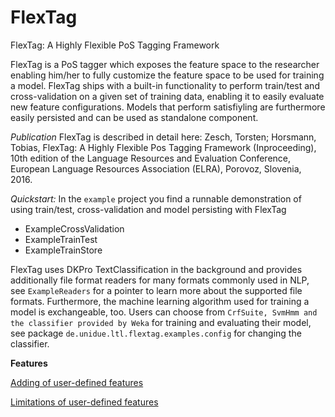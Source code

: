 # FlexTag
FlexTag: A Highly Flexible PoS Tagging Framework

FlexTag is a PoS tagger which exposes the feature space to the researcher enabling him/her to fully customize the feature space to be used for training a model.
FlexTag ships with a built-in functionality to perform train/test and cross-validation on a given set of training data, enabling it to easily evaluate new feature configurations.
Models that perform satisfiyling are furthermore easily persisted and can be used as standalone component.

*Publication*
FlexTag is described in detail here:
Zesch, Torsten; Horsmann, Tobias, FlexTag: A Highly Flexible Pos Tagging Framework (Inproceeding), 10th edition of the Language Resources and Evaluation Conference, European Language Resources Association (ELRA), Porovoz, Slovenia, 2016. 

*Quickstart:*
In the `example` project you find a runnable demonstration of using train/test, cross-validation and model persisting with FlexTag
  * ExampleCrossValidation
  * ExampleTrainTest
  * ExampleTrainStore

FlexTag uses DKPro TextClassification in the background and provides additionally file format readers for many formats commonly used in NLP, see `ExampleReaders` for a pointer to learn more about the supported file formats. Furthermore, the machine learning algorithm used for training a model is exchangeable, too. Users can choose from `CrfSuite, SvmHmm and the classifier provided by Weka` for training and evaluating their model, see package `de.unidue.ltl.flextag.examples.config` for changing the classifier.

**Features**

[Adding of user-defined features](https://github.com/Horsmann/FlexTag/wiki/Adding-user-defined-features)

[Limitations of user-defined features](https://github.com/Horsmann/FlexTag/wiki/Limitations-of-user-defined-features)

